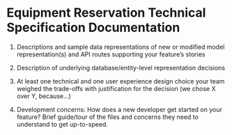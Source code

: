 # Equipment Reservation Technical Specification Documentation

1. Descriptions and sample data representations of new or modified model representation(s) and API routes supporting your feature’s stories

    

2. Description of underlying database/entity-level representation decisions

3. At least one technical and one user experience design choice your team weighed the trade-offs with justification for the decision (we chose X over Y, because…)

4. Development concerns: How does a new developer get started on your feature? Brief guide/tour of the files and concerns they need to understand to get up-to-speed.
